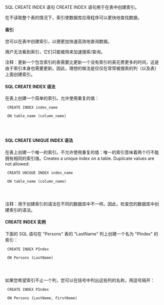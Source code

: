  SQL CREATE INDEX 语句 
CREATE INDEX 语句用于在表中创建索引。

 在不读取整个表的情况下，索引使数据库应用程序可以更快地查找数据。

 

#### 索引

 您可以在表中创建索引，以便更加快速高效地查询数据。

 用户无法看到索引，它们只能被用来加速搜索/查询。

 注释：更新一个包含索引的表需要比更新一个没有索引的表花费更多的时间，这是由于索引本身也需要更新。因此，理想的做法是仅仅在常常被搜索的列（以及表）上面创建索引。

 
#### SQL CREATE INDEX 语法

 在表上创建一个简单的索引。允许使用重复的值：

 
```
 CREATE INDEX index_name

 ON table_name (column_name)




```
 
#### SQL CREATE UNIQUE INDEX 语法

 在表上创建一个唯一的索引。不允许使用重复的值：唯一的索引意味着两个行不能拥有相同的索引值。Creates a unique index on a table. Duplicate values are not allowed:

 
```
 CREATE UNIQUE INDEX index_name

 ON table_name (column_name)




```
 注释：用于创建索引的语法在不同的数据库中不一样。因此，检查您的数据库中创建索引的语法。 

 

#### CREATE INDEX 实例

 下面的 SQL 语句在 "Persons" 表的 "LastName" 列上创建一个名为 "PIndex" 的索引：

 
```
 CREATE INDEX PIndex

 ON Persons (LastName)




```
 如果您希望索引不止一个列，您可以在括号中列出这些列的名称，用逗号隔开：

 
```
 CREATE INDEX PIndex

 ON Persons (LastName, FirstName)




```
 




